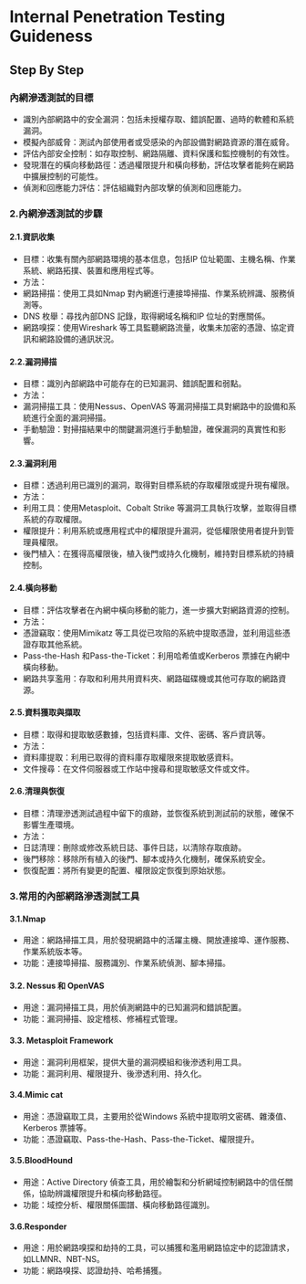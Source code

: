 # Internal Penetration Testing Guideness
## Step By Step
### 內網滲透測試的目標
- 識別內部網路中的安全漏洞：包括未授權存取、錯誤配置、過時的軟體和系統漏洞。
- 模擬內部威脅：測試內部使用者或受感染的內部設備對網路資源的潛在威脅。
- 評估內部安全控制：如存取控制、網路隔離、資料保護和監控機制的有效性。
- 發現潛在的橫向移動路徑：透過權限提升和橫向移動，評估攻擊者能夠在網路中擴展控制的可能性。
- 偵測和回應能力評估：評估組織對內部攻擊的偵測和回應能力。
### 2.內網滲透測試的步驟
#### 2.1.資訊收集
- 目標：收集有關內部網路環境的基本信息，包括IP 位址範圍、主機名稱、作業系統、網路拓撲、裝置和應用程式等。
- 方法：
- 網路掃描：使用工具如Nmap 對內網進行連接埠掃描、作業系統辨識、服務偵測等。
- DNS 枚舉：尋找內部DNS 記錄，取得網域名稱和IP 位址的對應關係。
- 網路嗅探：使用Wireshark 等工具監聽網路流量，收集未加密的憑證、協定資訊和網路設備的通訊狀況。
#### 2.2.漏洞掃描
- 目標：識別內部網路中可能存在的已知漏洞、錯誤配置和弱點。
- 方法：
- 漏洞掃描工具：使用Nessus、OpenVAS 等漏洞掃描工具對網路中的設備和系統進行全面的漏洞掃描。
- 手動驗證：對掃描結果中的關鍵漏洞進行手動驗證，確保漏洞的真實性和影響。
#### 2.3.漏洞利用
- 目標：透過利用已識別的漏洞，取得對目標系統的存取權限或提升現有權限。
- 方法：
- 利用工具：使用Metasploit、Cobalt Strike 等漏洞工具執行攻擊，並取得目標系統的存取權限。
- 權限提升：利用系統或應用程式中的權限提升漏洞，從低權限使用者提升到管理員權限。
- 後門植入：在獲得高權限後，植入後門或持久化機制，維持對目標系統的持續控制。
#### 2.4.橫向移動
- 目標：評估攻擊者在內網中橫向移動的能力，進一步擴大對網路資源的控制。
- 方法：
- 憑證竊取：使用Mimikatz 等工具從已攻陷的系統中提取憑證，並利用這些憑證存取其他系統。
- Pass-the-Hash 和Pass-the-Ticket：利用哈希值或Kerberos 票據在內網中橫向移動。
- 網路共享濫用：存取和利用共用資料夾、網路磁碟機或其他可存取的網路資源。
#### 2.5.資料獲取與擷取
- 目標：取得和提取敏感數據，包括資料庫、文件、密碼、客戶資訊等。
- 方法：
- 資料庫提取：利用已取得的資料庫存取權限來提取敏感資料。
- 文件搜尋：在文件伺服器或工作站中搜尋和提取敏感文件或文件。
#### 2.6.清理與恢復
- 目標：清理滲透測試過程中留下的痕跡，並恢復系統到測試前的狀態，確保不影響生產環境。
- 方法：
- 日誌清理：刪除或修改系統日誌、事件日誌，以清除存取痕跡。
- 後門移除：移除所有植入的後門、腳本或持久化機制，確保系統安全。
- 恢復配置：將所有變更的配置、權限設定恢復到原始狀態。
### 3.常用的內部網路滲透測試工具
#### 3.1.Nmap
- 用途：網路掃描工具，用於發現網路中的活躍主機、開放連接埠、運作服務、作業系統版本等。
- 功能：連接埠掃描、服務識別、作業系統偵測、腳本掃描。
#### 3.2. Nessus 和 OpenVAS
- 用途：漏洞掃描工具，用於偵測網路中的已知漏洞和錯誤配置。
- 功能：漏洞掃描、設定稽核、修補程式管理。
#### 3.3. Metasploit Framework
- 用途：漏洞利用框架，提供大量的漏洞模組和後滲透利用工具。
- 功能：漏洞利用、權限提升、後滲透利用、持久化。
#### 3.4.Mimic cat
- 用途：憑證竊取工具，主要用於從Windows 系統中提取明文密碼、雜湊值、Kerberos 票據等。
- 功能：憑證竊取、Pass-the-Hash、Pass-the-Ticket、權限提升。
#### 3.5.BloodHound
- 用途：Active Directory 偵查工具，用於繪製和分析網域控制網路中的信任關係，協助辨識權限提升和橫向移動路徑。
- 功能：域控分析、權限關係圖譜、橫向移動路徑識別。
#### 3.6.Responder
- 用途：用於網路嗅探和劫持的工具，可以捕獲和濫用網路協定中的認證請求，如LLMNR、NBT-NS。
- 功能：網路嗅探、認證劫持、哈希捕獲。
